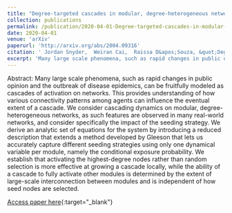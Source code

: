 ```yaml
---
title: "Degree-targeted cascades in modular, degree-heterogeneous networks"
collection: publications
permalink: /publication/2020-04-01-Degree-targeted-cascades-in-modular-degree-heterogeneous-networks
date: 2020-04-01
venue: 'arXiv'
paperurl: 'http://arxiv.org/abs/2004.09316'
citation: ' Jordan Snyder,  Weiran Cai,  Raissa D&apos;Souza, &quot;Degree-targeted cascades in modular, degree-heterogeneous networks.&quot; arXiv, 2020.'
excerpt: 'Many large scale phenomena, such as rapid changes in public opinion and the outbreak of disease epidemics, can be fruitfully modeled as cascades of activation on networks. This provides understanding of how various connectivity patterns among agents can influence the eventual extent of a cascade. We consider cascading dynamics on modular, degree-heterogeneous networks, as such features are observed in many real-world networks, and consider specifically the impact of the seeding strategy. We derive an analytic set of equations for the system by introducing a reduced description that extends a method developed by Gleeson that lets us accurately capture different seeding strategies using only one dynamical variable per module, namely the conditional exposure probability. We establish that activating the highest-degree nodes rather than random selection is more effective at growing a cascade locally, while the ability of a cascade to fully activate other modules is determined by the extent of large-scale interconnection between modules and is independent of how seed nodes are selected.'
---
```

Abstract: Many large scale phenomena, such as rapid changes in public opinion and the outbreak of disease epidemics, can be fruitfully modeled as cascades of activation on networks. This provides understanding of how various connectivity patterns among agents can influence the eventual extent of a cascade. We consider cascading dynamics on modular, degree-heterogeneous networks, as such features are observed in many real-world networks, and consider specifically the impact of the seeding strategy. We derive an analytic set of equations for the system by introducing a reduced description that extends a method developed by Gleeson that lets us accurately capture different seeding strategies using only one dynamical variable per module, namely the conditional exposure probability. We establish that activating the highest-degree nodes rather than random selection is more effective at growing a cascade locally, while the ability of a cascade to fully activate other modules is determined by the extent of large-scale interconnection between modules and is independent of how seed nodes are selected.

[Access paper here](http://arxiv.org/abs/2004.09316){:target="_blank"}
